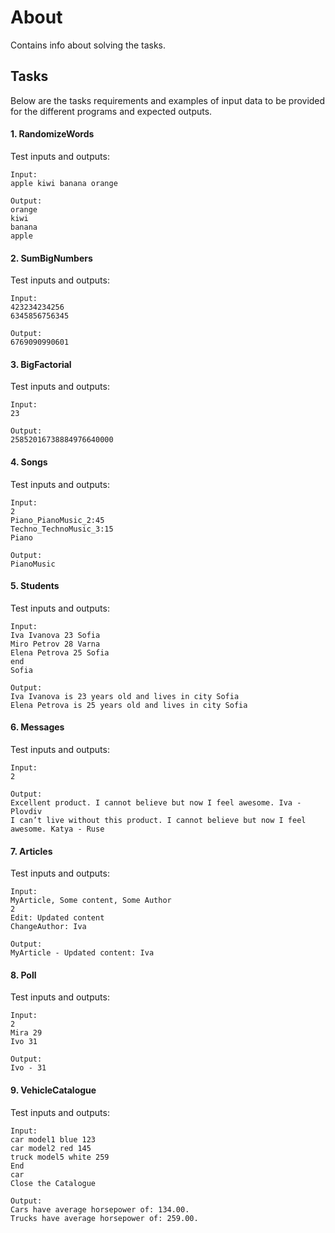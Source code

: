 # About

Contains info about solving the tasks.

## Tasks

Below are the tasks requirements and examples of input data to be provided for the different programs and expected outputs.

#### 1. RandomizeWords

Test inputs and outputs:

```
Input:
apple kiwi banana orange

Output:
orange
kiwi
banana
apple
```

#### 2. SumBigNumbers

Test inputs and outputs:

```
Input:
423234234256
6345856756345

Output:
6769090990601
```

#### 3. BigFactorial

Test inputs and outputs:

```
Input:
23

Output:
25852016738884976640000
```

#### 4. Songs

Test inputs and outputs:

```
Input:
2
Piano_PianoMusic_2:45
Techno_TechnoMusic_3:15
Piano

Output:
PianoMusic
```

#### 5. Students

Test inputs and outputs:

```
Input:
Iva Ivanova 23 Sofia
Miro Petrov 28 Varna
Elena Petrova 25 Sofia
end
Sofia

Output:
Iva Ivanova is 23 years old and lives in city Sofia
Elena Petrova is 25 years old and lives in city Sofia
```

#### 6. Messages

Test inputs and outputs:

```
Input:
2

Output:
Excellent product. I cannot believe but now I feel awesome. Iva - Plovdiv
I can’t live without this product. I cannot believe but now I feel awesome. Katya - Ruse
```

#### 7. Articles

Test inputs and outputs:

```
Input:
MyArticle, Some content, Some Author
2
Edit: Updated content
ChangeAuthor: Iva

Output:
MyArticle - Updated content: Iva
```

#### 8. Poll

Test inputs and outputs:

```
Input:
2
Mira 29
Ivo 31

Output:
Ivo - 31
```

#### 9. VehicleCatalogue

Test inputs and outputs:

```
Input:
car model1 blue 123
car model2 red 145
truck model5 white 259
End
car
Close the Catalogue

Output:
Cars have average horsepower of: 134.00.
Trucks have average horsepower of: 259.00.
```
